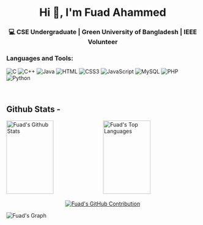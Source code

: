 <h1 align="center">Hi 👋, I'm Fuad Ahammed</h1>
<h3 align="center">💻 CSE Undergraduate | Green University of Bangladesh | IEEE Volunteer</h3>








<h3 align="left">Languages and Tools:</h3>

![C](https://img.shields.io/badge/C-00599C?style=for-the-badge&logo=c&logoColor=white)
![C++](https://img.shields.io/badge/C++-00599C?style=for-the-badge&logo=c%2B%2B&logoColor=white)
![Java](https://img.shields.io/badge/Java-ED8B00?style=for-the-badge&logo=openjdk&logoColor=white)
![HTML](https://img.shields.io/badge/HTML5-E34F26?style=for-the-badge&logo=html5&logoColor=white)
![CSS3](https://img.shields.io/badge/CSS3-1572B6?style=for-the-badge&logo=css3&logoColor=white)
![JavaScript](https://img.shields.io/badge/JavaScript-F0DB4F?style=for-the-badge&logo=javascript&logoColor=black)
![MySQL](https://img.shields.io/badge/MySQL-4479A1?style=for-the-badge&logo=mysql&logoColor=white)
![PHP](https://img.shields.io/badge/PHP-777BB4?style=for-the-badge&logo=php&logoColor=white)
![Python](https://img.shields.io/badge/Python-3776AB?style=for-the-badge&logo=python&logoColor=white)


<br/>


## Github Stats -



<a> 
  <a href="https://github.com/fuadahammed101"><img alt="Fuad's Github Stats" src="https://denvercoder1-github-readme-stats.vercel.app/api?username=fuadahammed101&show_icons=true&count_private=true&theme=react&border_color=7F3FBF&bg_color=0D1117&title_color=F85D7F&icon_color=F8D866" height="192px" width="49.5%"/></a>
  <a href="https://github.com/fuadahammed101"><img alt="Fuad's Top Languages" src="https://denvercoder1-github-readme-stats.vercel.app/api/top-langs/?username=fuadahammed101&langs_count=8&layout=compact&theme=react&border_color=7F3FBF&bg_color=0D1117&title_color=F85D7F&icon_color=F8D866" height="192px" width="49.5%"/></a>
  <br/>
</a>

<p align="center">
  <a href="https://github.com/fuadahammed101">
    <img src="https://github-profile-summary-cards.vercel.app/api/cards/profile-details?username=fuadahammed101&theme=radical" alt="Fuad's GitHub Contribution"/>
  </a>
</p>

![Fuad's Graph](https://github-readme-activity-graph.vercel.app/graph?username=fuadahammed101&custom_title=Fuad's%20GitHub%20Activity%20Graph&bg_color=0D1117&color=7F3FBF&line=7F3FBF&point=7F3FBF&area_color=FFFFFF&title_color=FFFFFF&area=true)

<br/>

